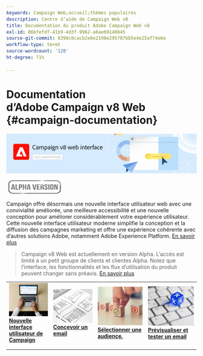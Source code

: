 ```yaml
---
keywords: Campaign Web;accueil;thèmes populaires
description: Centre d’aide de Campaign Web v8
title: Documentation du produit Adobe Campaign Web v8
exl-id: 86bfefdf-41b9-4d3f-9962-a6ae69140845
source-git-commit: 8398c0cacb2e6e2198e295787bb5e4e25af74e6e
workflow-type: tm+mt
source-wordcount: '120'
ht-degree: 71%

---
```


# Documentation d’Adobe Campaign v8 Web {#campaign-documentation}

![](assets/do-not-localize/banner-documentationv8.png)

![](assets/do-not-localize/badge.png)


Campaign offre désormais une nouvelle interface utilisateur web avec une convivialité améliorée, une meilleure accessibilité et une nouvelle conception pour améliorer considérablement votre expérience utilisateur. Cette nouvelle interface utilisateur moderne simplifie la conception et la diffusion des campagnes marketing et offre une expérience cohérente avec d’autres solutions Adobe, notamment Adobe Experience Platform. [En savoir plus](get-started/get-started.md)

>Campaign v8 Web est actuellement en version Alpha. L’accès est limité à un petit groupe de clients et clientes Alpha. Notez que l’interface, les fonctionnalités et les flux d’utilisation du produit peuvent changer sans préavis. [En savoir plus](rn/release-notes.md)


<table style="table-layout:fixed"><tr style="border: 0;">
<td>
<a href="get-started/user-interface.md">
<img alt="nouvelle interface utilisateur" src="assets/do-not-localize/email-create.jpeg">
</a>
<div><a href="get-started/user-interface.md"><strong>Nouvelle interface utilisateur de Campaign</strong>
</div>
<p>
</td>
<td>
<a href="content/create-email-content.md">
<img alt="Inrégulier" src="assets/do-not-localize/email-design.jpg">
</a>
<div>
<a href="content/create-email-content.md"><strong>Concevoir un email</strong></a>
</div>
<p></td>
<td>
<a href="audience/about-audiences.md">
<img alt="Audiences" src="assets/do-not-localize/email-opt-out.jpg">
</a>
<div>
<a href="audience/about-audiences.md"><strong>Sélectionner une audience.</strong></a>
</div>
<p>
</td>
<td>
<a href="preview-test/proofs.md">
<img alt="Validation" src="assets/do-not-localize/email-config.jpg">
</a>
<div>
<a href="preview-test/proofs.md"><strong>Prévisualiser et tester un email</strong></a>
</div>
<p>
</td>
</tr></table>
